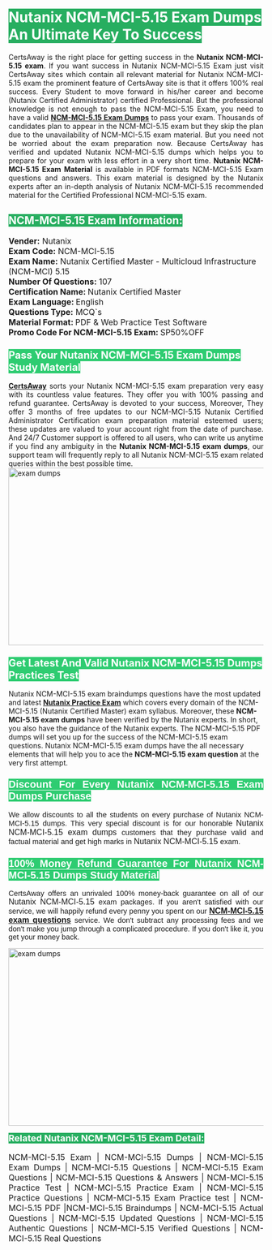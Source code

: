 <h1><span style="color:#ffffff"><strong><span style="background-color:#27ae60">Nutanix NCM-MCI-5.15 Exam Dumps An Ultimate Key To Success</span></strong></span></h1> <div style="text-align:justify">CertsAway is the right place for getting success in the <strong>Nutanix NCM-MCI-5.15 exam</strong>. If you want success in Nutanix NCM-MCI-5.15 Exam just visit CertsAway sites which contain all relevant material for Nutanix NCM-MCI-5.15 exam the prominent feature of CertsAway site is that it offers 100% real success. Every Student to move forward in his/her career and become (Nutanix Certified Administrator) certified Professional. But the professional knowledge is not enough to pass the NCM-MCI-5.15 Exam, you need to have a valid <a href="https://www.certsaway.com/nutanix/ncm-mci-5.15-exam-dumps"><strong>NCM-MCI-5.15 Exam Dumps</strong></a> to pass your exam. Thousands of candidates plan to appear in the NCM-MCI-5.15 exam but they skip the plan due to the unavailability of NCM-MCI-5.15 exam material. But you need not be worried about the exam preparation now. Because CertsAway has verified and updated Nutanix NCM-MCI-5.15 dumps which helps you to prepare for your exam with less effort in a very short time. <strong>Nutanix NCM-MCI-5.15 Exam Material</strong> is available in PDF formats NCM-MCI-5.15 Exam questions and answers. This exam material is designed by the Nutanix experts after an in-depth analysis of Nutanix NCM-MCI-5.15 recommended material for the Certified Professional NCM-MCI-5.15 exam.</div> <h2 style="text-align:justify"><span style="color:#ffffff"><span style="background-color:#27ae60">NCM-MCI-5.15 Exam Information:</span></span></h2> <p><span style="font-size:16px"><strong>Vender:</strong> Nutanix<br /> <strong>Exam Code:</strong> NCM-MCI-5.15<br /> <strong>Exam Name:</strong> Nutanix Certified Master - Multicloud Infrastructure (NCM-MCI) 5.15<br /> <strong>Number Of Questions:</strong> 107<br /> <strong>Certification Name: </strong>Nutanix Certified Master<br /> <strong>Exam Language: </strong>English<br /> <strong>Questions Type:</strong> MCQ`s<br /> <strong>Material Format: </strong>PDF & Web Practice Test Software<br /> <strong>Promo Code For NCM-MCI-5.15 Exam: </strong>SP50%OFF</span></p> <h3><span style="font-size:20px"><span style="color:#ffffff"><strong><span style="background-color:#2ecc71">Pass Your Nutanix NCM-MCI-5.15 Exam Dumps Study Material</span></strong></span></span></h3> <div style="text-align:justify"><a href=" https://www.certsaway.com/"><strong>CertsAway</strong></a> sorts your Nutanix NCM-MCI-5.15 exam preparation very easy with its countless value features. They offer you with 100% passing and refund guarantee. CertsAway is devoted to your success, Moreover, They offer 3 months of free updates to our NCM-MCI-5.15 Nutanix Certified Administrator Certification exam preparation material esteemed users; these updates are valued to your account right from the date of purchase. And 24/7 Customer support is offered to all users, who can write us anytime if you find any ambiguity in the <strong>Nutanix NCM-MCI-5.15 exam dumps</strong>, our support team will frequently reply to all Nutanix NCM-MCI-5.15 exam related queries within the best possible time.</div> <div style="text-align:justify"> </div> <div style="text-align:justify"><a href="https://www.certsaway.com/nutanix/ncm-mci-5.15-exam-dumps" rel="no-follow"><img alt="exam dumps" src="https://www.certcollections.com/uploads/content/certsaway.png" style="height:350px; width:750px" /></a></div> <h3><span style="font-size:20px"><span style="color:#ffffff"><strong><span style="background-color:#2ecc71">Get Latest And Valid Nutanix NCM-MCI-5.15 Dumps Practices Test</span></strong></span></span></h3> <p>Nutanix NCM-MCI-5.15 exam braindumps questions have the most updated and latest <a href="https://www.certsaway.com/nutanix-questions"><strong>Nutanix Practice Exam</strong></a> which covers every domain of the NCM-MCI-5.15 (Nutanix Certified Master) exam syllabus. Moreover, these <strong>NCM-MCI-5.15 exam dumps</strong> have been verified by the Nutanix experts. In short, you also have the guidance of the Nutanix experts. The NCM-MCI-5.15 PDF dumps will set you up for the success of the NCM-MCI-5.15 exam questions. Nutanix NCM-MCI-5.15 exam dumps have the all necessary elements that will help you to ace the <strong>NCM-MCI-5.15 exam question</strong> at the very first attempt.</p> <h3 style="text-align:justify"><span style="font-size:20px"><span style="color:#ffffff"><strong><span style="font-family:Calibri,sans-serif"><span style="background-color:#2ecc71">Discount For Every </span><span style="background-color:#2ecc71">Nutanix NCM-MCI-5.15 Exam</span><span style="background-color:#2ecc71"> Dumps Purchase</span></span></strong></span></span></h3> <div style="text-align:justify"> <p><span style="font-size:11pt"><span style="font-family:Calibri,sans-serif">We allow discounts to all the students on every purchase of Nutanix NCM-MCI-5.15 dumps. This very special discount is for our honorable <span style="font-size:12.0pt"><span style="background-color:white">Nutanix NCM-MCI-5.15 exam dumps </span></span>customers that they purchase valid and factual material and get high marks in <span style="font-size:12.0pt"><span style="background-color:white">Nutanix NCM-MCI-5.15 </span></span>exam. </span></span></p> <h3><span style="font-size:20px"><span style="color:#ffffff"><strong><span style="font-family:Calibri,sans-serif"><span style="background-color:#2ecc71">100% Money Refund Guarantee For </span><span style="background-color:#2ecc71">Nutanix NCM-MCI-5.15 Dumps Study Material</span></span></strong></span></span></h3> <p><span style="font-size:11pt"><span style="font-family:Calibri,sans-serif">CertsAway offers an unrivaled 100% money-back guarantee on all of our <span style="font-size:12.0pt"><span style="background-color:white">Nutanix NCM-MCI-5.15 </span></span>exam packages. If you aren't satisfied with our service, we will happily refund every penny you spent on our <span style="font-size:12.0pt"><span style="background-color:white"><a href="https://www.certsaway.com/nutanix/ncm-mci-5.15-exam-dumps"><strong>NCM-MCI-5.15 exam questions</strong></a> </span></span>service. We don't subtract any processing fees and we don't make you jump through a complicated procedure. If you don't like it, you get your money back.</span></span></p> <p><a href="https://www.certsaway.com/nutanix/ncm-mci-5.15-exam-dumps" rel="no-follow"><img alt="exam dumps" src="https://www.certcollections.com/uploads/content/certsaway_(2)2.png" style="height:350px; width:750px" /></a></p> <p><span style="color:#ffffff"><strong><span style="font-size:18px"><span style="background-color:#27ae60">Related Nutanix NCM-MCI-5.15 Exam Detail:</span></span></strong></span><br /> <br /> <span style="font-size:16px">NCM-MCI-5.15 Exam | NCM-MCI-5.15 Dumps | NCM-MCI-5.15 Exam Dumps | NCM-MCI-5.15 Questions | NCM-MCI-5.15 Exam Questions | NCM-MCI-5.15 Questions & Answers | NCM-MCI-5.15 Practice Test | NCM-MCI-5.15 Practice Exam | NCM-MCI-5.15 Practice Questions | NCM-MCI-5.15 Exam Practice test | NCM-MCI-5.15 PDF |NCM-MCI-5.15 Braindumps | NCM-MCI-5.15 Actual Questions | NCM-MCI-5.15 Updated Questions | NCM-MCI-5.15 Authentic Questions | NCM-MCI-5.15 Verified Questions | NCM-MCI-5.15 Real Questions</span></p> </div>
